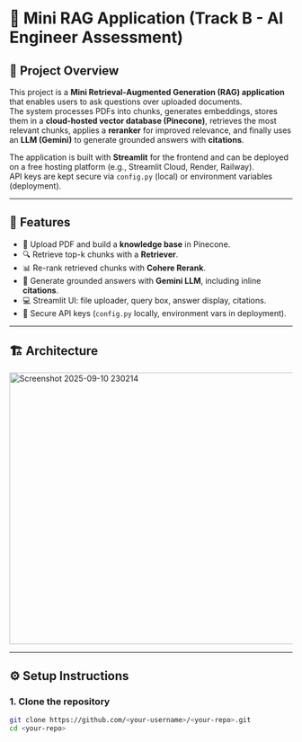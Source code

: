 # 🔎 Mini RAG Application (Track B - AI Engineer Assessment)

## 📌 Project Overview
This project is a **Mini Retrieval-Augmented Generation (RAG) application** that enables users to ask questions over uploaded documents.  
The system processes PDFs into chunks, generates embeddings, stores them in a **cloud-hosted vector database (Pinecone)**, retrieves the most relevant chunks, applies a **reranker** for improved relevance, and finally uses an **LLM (Gemini)** to generate grounded answers with **citations**.  

The application is built with **Streamlit** for the frontend and can be deployed on a free hosting platform (e.g., Streamlit Cloud, Render, Railway).  
API keys are kept secure via `config.py` (local) or environment variables (deployment).  

---

## 🚀 Features
- 📂 Upload PDF and build a **knowledge base** in Pinecone.  
- 🔍 Retrieve top-k chunks with a **Retriever**.  
- 📊 Re-rank retrieved chunks with **Cohere Rerank**.  
- 🧠 Generate grounded answers with **Gemini LLM**, including inline **citations**.  
- 💻 Streamlit UI: file uploader, query box, answer display, citations.  
- 🔐 Secure API keys (`config.py` locally, environment vars in deployment).  

---

## 🏗️ Architecture


<img width="1313" height="484" alt="Screenshot 2025-09-10 230214" src="https://github.com/user-attachments/assets/07265e4e-ec16-4bf1-8cf3-a740e62cfede" />






---

## ⚙️ Setup Instructions

### 1. Clone the repository
```bash
git clone https://github.com/<your-username>/<your-repo>.git
cd <your-repo>


